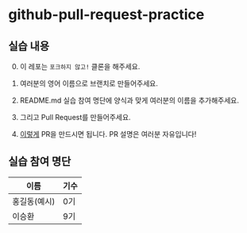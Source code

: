 # github-pull-request-practice

## 실습 내용

0. 이 레포는 `포크하지 않고!` 클론을 해주세요.

1. 여러분의 영어 이름으로 브랜치로 만들어주세요.

2. README.md 실습 참여 명단에 양식과 맞게 여러분의 이름을 추가해주세요.

3. 그리고 Pull Request를 만들어주세요.

4. [이렇게](https://github.com/likelion-kookmin/github-pull-request-practice/pull/1) PR을 만드시면 됩니다. PR 설명은 여러분 자유입니다!

## 실습 참여 명단

| 이름 | 기수 |
| -- | -- |
| 홍길동(예시) | 0기 |
| 이승환 | 9기 |

